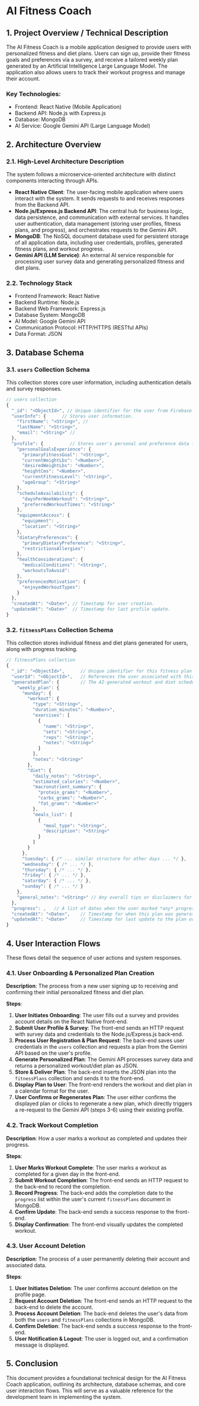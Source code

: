 # AI Fitness Coach

## 1. Project Overview / Technical Description

The AI Fitness Coach is a mobile application designed to provide users with personalized fitness and diet plans. Users can sign up, provide their fitness goals and preferences via a survey, and receive a tailored weekly plan generated by an Artificial Intelligence Large Language Model. The application also allows users to track their workout progress and manage their account.

### Key Technologies:

- Frontend: React Native (Mobile Application)
- Backend API: Node.js with Express.js
- Database: MongoDB
- AI Service: Google Gemini API (Large Language Model)

## 2. Architecture Overview

### 2.1. High-Level Architecture Description

The system follows a microservice-oriented architecture with distinct components interacting through APIs.

- **React Native Client**: The user-facing mobile application where users interact with the system. It sends requests to and receives responses from the Backend API.
- **Node.js/Express.js Backend API**: The central hub for business logic, data persistence, and communication with external services. It handles user authentication, data management (storing user profiles, fitness plans, and progress), and orchestrates requests to the Gemini API.
- **MongoDB**: The NoSQL document database used for persistent storage of all application data, including user credentials, profiles, generated fitness plans, and workout progress.
- **Gemini API (LLM Service)**: An external AI service responsible for processing user survey data and generating personalized fitness and diet plans.

### 2.2. Technology Stack

- Frontend Framework: React Native
- Backend Runtime: Node.js
- Backend Web Framework: Express.js
- Database System: MongoDB
- AI Model: Google Gemini API
- Communication Protocol: HTTP/HTTPS (RESTful APIs)
- Data Format: JSON

## 3. Database Schema

### 3.1. `users` Collection Schema

This collection stores core user information, including authentication details and survey responses.

```javascript
// users collection
{
  "_id": "<ObjectId>", // Unique identifier for the user from Firebase Auth.
  "userInfo": {      // Stores user information.
    "firstName": "<String>", //
    "lastName": "<String>",
    "email": "<String>" //
  },
  "profile": {          // Stores user's personal and preference data from the survey.
    "personalGoalsExperience": {
      "primaryFitnessGoal": "<String>",
      "currentWeightLbs": "<Number>",
      "desiredWeightLbs": "<Number>",
      "heightCms": "<Number>",
      "currentFitnessLevel": "<String>",
      "ageGroup": "<String>"
    },
    "scheduleAvailability": {
      "daysPerWeekWorkout": "<String>",
      "preferredWorkoutTimes": "<String>"
    },
    "equipmentAccess": {
      "equipment": ,
      "location": "<String>"
    },
    "dietaryPreferences": {
      "primaryDietaryPreference": "<String>",
      "restrictionsAllergies":
    },
    "healthConsiderations": {
      "medicalConditions": "<String>",
      "workoutsToAvoid":
    },
    "preferencesMotivation": {
      "enjoyedWorkoutTypes":
    }
  },
  "createdAt": "<Date>", // Timestamp for user creation.
  "updatedAt": "<Date>"  // Timestamp for last profile update.
}
```

### 3.2. `fitnessPlans` Collection Schema

This collection stores individual fitness and diet plans generated for users, along with progress tracking.

```javascript
// fitnessPlans collection
{
  "_id": "<ObjectId>",      // Unique identifier for this fitness plan document.
  "userId": "<ObjectId>",   // References the user associated with this plan.
  "generatedPlan": {        // The AI-generated workout and diet schedule.
    "weekly_plan": {
      "monday": {
        "workout": {
          "type": "<String>",
          "duration_minutes": "<Number>",
          "exercises": [
            {
              "name": "<String>",
              "sets": "<String>",
              "reps": "<String>",
              "notes": "<String>"
            }
          ],
          "notes": "<String>"
        },
        "diet": {
          "daily_notes": "<String>",
          "estimated_calories": "<Number>",
          "macronutrient_summary": {
            "protein_grams": "<Number>",
            "carbs_grams": "<Number>",
            "fat_grams": "<Number>"
          },
          "meals_list": [
            {
              "meal_type": "<String>",
              "description": "<String>"
            }
          ]
        }
      },
      "tuesday": { /* ... similar structure for other days ... */ },
      "wednesday": { /* ... */ },
      "thursday": { /* ... */ },
      "friday": { /* ... */ },
      "saturday": { /* ... */ },
      "sunday": { /* ... */ }
    },
    "general_notes": "<String>" // Any overall tips or disclaimers for the plan.
  },
  "progress": ,   // A list of dates when the user marked *any* progress (e.g., completed a workout/meal for that day).
  "createdAt": "<Date>",    // Timestamp for when this plan was generated/created.
  "updatedAt": "<Date>"     // Timestamp for last update to the plan or progress.
}
```

## 4. User Interaction Flows

These flows detail the sequence of user actions and system responses.

### 4.1. User Onboarding & Personalized Plan Creation

**Description**: The process from a new user signing up to receiving and confirming their initial personalized fitness and diet plan.

**Steps**:

1.  **User Initiates Onboarding**: The user fills out a survey and provides account details on the React Native front-end.
2.  **Submit User Profile & Survey**: The front-end sends an HTTP request with survey data and credentials to the Node.js/Express.js back-end.
3.  **Process User Registration & Plan Request**: The back-end saves user credentials in the `users` collection and requests a plan from the Gemini API based on the user's profile.
4.  **Generate Personalized Plan**: The Gemini API processes survey data and returns a personalized workout/diet plan as JSON.
5.  **Store & Deliver Plan**: The back-end inserts the JSON plan into the `fitnessPlans` collection and sends it to the front-end.
6.  **Display Plan to User**: The front-end renders the workout and diet plan in a calendar format for the user.
7.  **User Confirms or Regenerates Plan**: The user either confirms the displayed plan or clicks to regenerate a new plan, which directly triggers a re-request to the Gemini API (steps 3-6) using their existing profile.

### 4.2. Track Workout Completion

**Description**: How a user marks a workout as completed and updates their progress.

**Steps**:

1.  **User Marks Workout Complete**: The user marks a workout as completed for a given day in the front-end.
2.  **Submit Workout Completion**: The front-end sends an HTTP request to the back-end to record the completion.
3.  **Record Progress**: The back-end adds the completion date to the `progress` list within the user's current `fitnessPlans` document in MongoDB.
4.  **Confirm Update**: The back-end sends a success response to the front-end.
5.  **Display Confirmation**: The front-end visually updates the completed workout.

### 4.3. User Account Deletion

**Description**: The process of a user permanently deleting their account and associated data.

**Steps**:

1.  **User Initiates Deletion**: The user confirms account deletion on the profile page.
2.  **Request Account Deletion**: The front-end sends an HTTP request to the back-end to delete the account.
3.  **Process Account Deletion**: The back-end deletes the user's data from both the `users` and `fitnessPlans` collections in MongoDB.
4.  **Confirm Deletion**: The back-end sends a success response to the front-end.
5.  **User Notification & Logout**: The user is logged out, and a confirmation message is displayed.

## 5. Conclusion

This document provides a foundational technical design for the AI Fitness Coach application, outlining its architecture, database schemas, and core user interaction flows. This will serve as a valuable reference for the development team in implementing the system.
